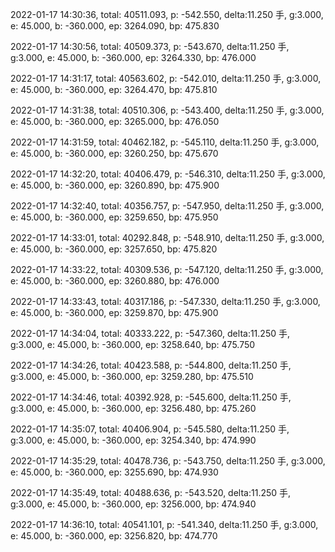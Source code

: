 2022-01-17 14:30:36, total: 40511.093, p: -542.550, delta:11.250 手, g:3.000, e: 45.000, b: -360.000, ep: 3264.090, bp: 475.830

2022-01-17 14:30:56, total: 40509.373, p: -543.670, delta:11.250 手, g:3.000, e: 45.000, b: -360.000, ep: 3264.330, bp: 476.000

2022-01-17 14:31:17, total: 40563.602, p: -542.010, delta:11.250 手, g:3.000, e: 45.000, b: -360.000, ep: 3264.470, bp: 475.810

2022-01-17 14:31:38, total: 40510.306, p: -543.400, delta:11.250 手, g:3.000, e: 45.000, b: -360.000, ep: 3265.000, bp: 476.050

2022-01-17 14:31:59, total: 40462.182, p: -545.110, delta:11.250 手, g:3.000, e: 45.000, b: -360.000, ep: 3260.250, bp: 475.670

2022-01-17 14:32:20, total: 40406.479, p: -546.310, delta:11.250 手, g:3.000, e: 45.000, b: -360.000, ep: 3260.890, bp: 475.900

2022-01-17 14:32:40, total: 40356.757, p: -547.950, delta:11.250 手, g:3.000, e: 45.000, b: -360.000, ep: 3259.650, bp: 475.950

2022-01-17 14:33:01, total: 40292.848, p: -548.910, delta:11.250 手, g:3.000, e: 45.000, b: -360.000, ep: 3257.650, bp: 475.820

2022-01-17 14:33:22, total: 40309.536, p: -547.120, delta:11.250 手, g:3.000, e: 45.000, b: -360.000, ep: 3260.880, bp: 476.000

2022-01-17 14:33:43, total: 40317.186, p: -547.330, delta:11.250 手, g:3.000, e: 45.000, b: -360.000, ep: 3259.870, bp: 475.900

2022-01-17 14:34:04, total: 40333.222, p: -547.360, delta:11.250 手, g:3.000, e: 45.000, b: -360.000, ep: 3258.640, bp: 475.750

2022-01-17 14:34:26, total: 40423.588, p: -544.800, delta:11.250 手, g:3.000, e: 45.000, b: -360.000, ep: 3259.280, bp: 475.510

2022-01-17 14:34:46, total: 40392.928, p: -545.600, delta:11.250 手, g:3.000, e: 45.000, b: -360.000, ep: 3256.480, bp: 475.260

2022-01-17 14:35:07, total: 40406.904, p: -545.580, delta:11.250 手, g:3.000, e: 45.000, b: -360.000, ep: 3254.340, bp: 474.990

2022-01-17 14:35:29, total: 40478.736, p: -543.750, delta:11.250 手, g:3.000, e: 45.000, b: -360.000, ep: 3255.690, bp: 474.930

2022-01-17 14:35:49, total: 40488.636, p: -543.520, delta:11.250 手, g:3.000, e: 45.000, b: -360.000, ep: 3256.000, bp: 474.940

2022-01-17 14:36:10, total: 40541.101, p: -541.340, delta:11.250 手, g:3.000, e: 45.000, b: -360.000, ep: 3256.820, bp: 474.770